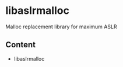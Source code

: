 libaslrmalloc
=============

Malloc replacement library for maximum ASLR

Content
-------

- libaslrmalloc
